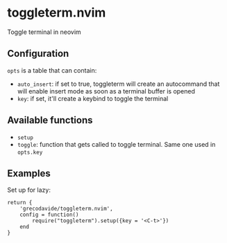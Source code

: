 # toggleterm.nvim
Toggle terminal in neovim

## Configuration
`opts` is a table that can contain:
- `auto_insert`: if set to true, toggleterm will create an autocommand that will enable insert mode as soon as a terminal buffer is opened
- `key`: if set, it'll create a keybind to toggle the terminal

## Available functions
- `setup`
- `toggle`: function that gets called to toggle terminal. Same one used in `opts.key`

## Examples
Set up for lazy:
```
return {
    'grecodavide/toggleterm.nvim',
    config = function()
        require("toggleterm").setup({key = '<C-t>'})
    end
}
```
